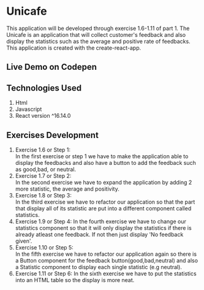 # Unicafe
This application will be developed through exercise 1.6-1.11 of part 1. The Unicafe is an application that will collect customer's feedback and also display the statistics such as the average and positive rate of feedbacks. This application is created with the create-react-app.

## Live Demo on Codepen


## Technologies Used
1. Html
2. Javascript
3. React version ^16.14.0

## Exercises Development
1. Exercise 1.6 or Step 1:  
In the first exercise or step 1 we have to make the application able to display the feedbacks and also have a button to add the feedback such as good,bad, or neutral.
2. Exercise 1.7 or Step 2:  
In the second exercise we have to expand the application by adding 2 more statistic, the average and positivity.
3. Exercise 1.8 or Step 3:   
In the third exercise we have to refactor our application so that the part that display all of its statistic are put into a different component called statistics.
4. Exercise 1.9 or Step 4:
In the fourth exercise we have to change our statistics component so that it will only display the statistics if there is already atleast one feedback. If not then just display 'No feedback given'.
5. Exercise 1.10 or Step 5:  
In the fifth exercise we have to refactor our application again so there is a Button component for the feedback button(good,bad,neutral) and also a Statistic component to display each single statistic (e.g neutral).
6. Exercise 1.11 or Step 6:
In the sixth exercise we have to put the statistics into an HTML table so the display is more neat.
